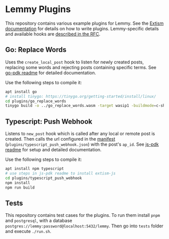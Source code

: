 # Lemmy Plugins

This repository contains various example plugins for Lemmy. See the [Extism documentation](https://extism.org/docs/quickstart/plugin-quickstart) for details on how to write plugins. Lemmy-specific details and available hooks are [described in the RFC](https://github.com/LemmyNet/rfcs/pull/8/files).

## Go: Replace Words

Uses the `create_local_post` hook to listen for newly created posts, replacing some words and rejecting posts containing specific terms. See [go-pdk readme](https://github.com/extism/go-pdk#readme) for detailed documentation.

Use the following steps to compile it:

```bash
apt install go
# install tinygo: https://tinygo.org/getting-started/install/linux/
cd plugins/go_replace_words
tinygo build -o ../go_replace_words.wasm -target wasip1 -buildmode=c-shared main.go
```

## Typescript: Push Webhook

Listens to `new_post` hook which is called after any local or remote post is created. Then calls the url configured in the [manifest](https://extism.org/docs/concepts/manifest/) (`plugins/typescript_push_webhook.json`) with the post's `ap_id`. See [js-pdk readme](https://github.com/extism/js-pdk#readme) for setup and detailed documentation.

Use the following steps to compile it:

```bash
apt install npm typescript
# use steps in js-pdk readme to install extism-js
cd plugins/typescript_push_webhook
npm install
npm run build
```

## Tests

This repository contains test cases for the plugins. To run them install `pnpm` and `postgresql`, with a database `postgres://lemmy:password@localhost:5432/lemmy`. Then go into `tests` folder and execute `./run.sh`.
